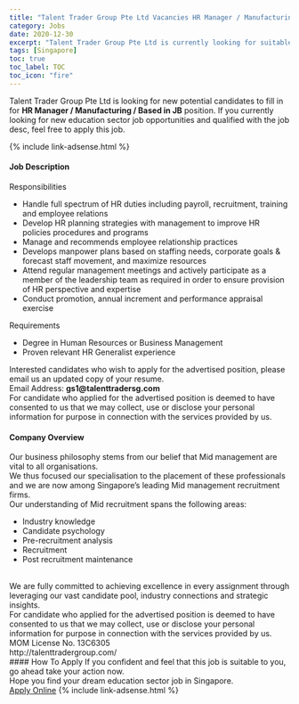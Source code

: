 ```yaml
---
title: "Talent Trader Group Pte Ltd Vacancies HR Manager / Manufacturing / Based in JB" 
category: Jobs 
date: 2020-12-30 
excerpt: "Talent Trader Group Pte Ltd is currently looking for suitable person to fill in the HR Manager / Manufacturing / Based in JB which positioned at Singapore" 
tags: [Singapore] 
toc: true 
toc_label: TOC 
toc_icon: "fire" 
--- 
```


<p>Talent Trader Group Pte Ltd is looking for new potential candidates to fill in for <b>HR Manager / Manufacturing / Based in JB</b> position. If you currently looking for new education sector job opportunities and qualified with the job desc, feel free to apply this job.
</p>{% include link-adsense.html %} 
 <div><div><div><h4>Job Description</h4></div></div><div><div><span><div><div>Responsibilities<ul><li>Handle full spectrum of HR duties including payroll, recruitment, training and employee relations</li><li>Develop HR planning strategies with management to improve HR policies procedures and programs</li><li>Manage and recommends employee relationship practices</li><li>Develops manpower plans based on staffing needs, corporate goals &amp; forecast staff movement, and maximize resources</li><li>Attend regular management meetings and actively participate as a member of the leadership team as required in order to ensure provision of HR perspective and expertise</li><li>Conduct promotion, annual increment and performance appraisal exercise</li></ul><div>Requirements</div><ul><li>Degree in Human Resources or Business Management</li><li>Proven relevant HR Generalist experience</li></ul><div>Interested candidates who wish to apply for the advertised position, please email us an updated copy of your resume.<br>Email Address: <strong>gs1@talenttradersg.com</strong></div><div>For candidate who applied for the advertised position is deemed to have consented to us that we may collect, use or disclose your personal information for purpose in connection with the services provided by us.</div></div></div></span></div></div></div> 
<div><div><div><h4>Company Overview</h4></div></div><div><div><span><div><div>Our business philosophy stems from our belief that Mid management are vital to all organisations.<br>We thus focused our specialisation to the placement of these professionals and we are now among Singapore&#8217;s leading Mid management recruitment firms.</div><div>Our understanding of Mid recruitment spans the following areas:</div><ul><li>Industry knowledge</li><li>Candidate psychology</li><li>Pre-recruitment analysis</li><li>Recruitment</li><li>Post recruitment maintenance</li></ul><div><br>We are fully committed to achieving excellence in every assignment through leveraging our vast candidate pool, industry connections and strategic insights.</div><div>For candidate who applied for the advertised position is deemed to have consented to us that we may collect, use or disclose your personal information for purpose in connection with the services provided by us.</div><div>MOM License No. 13C6305</div><div>http://talenttradergroup.com/</div></div></span></div></div></div> 
#### How To Apply 
If you confident and feel that this job is suitable to you, go ahead take your action now. <br/> 
Hope you find your dream education sector job in Singapore. <br/> 
<a href="https://www.jobstreet.com.my/en/job/hr-manager-manufacturing-based-in-jb-8263844/origin/sg?jobId=jobstreet-sg-job-8263844&sectionRank=13&token=0~b2070f5e-041f-49dd-8fd4-6d7c1237ccf1&fr=SRP%20View%20In%20New%20Ta" class="btn btn--info" target="_blank" rel="nofollow noopenner">Apply Online</a> 
{% include link-adsense.html %} 